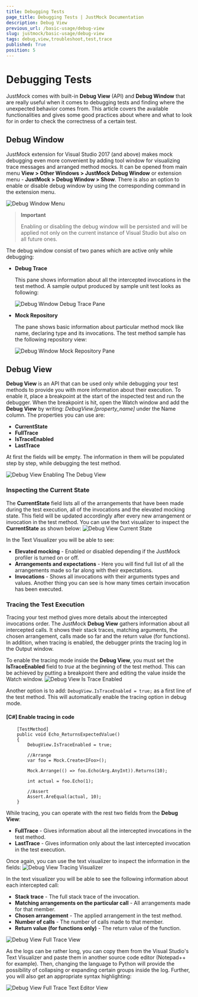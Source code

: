 ```yaml
---
title: Debugging Tests
page_title: Debugging Tests | JustMock Documentation
description: Debug View
previous_url: /basic-usage/debug-view
slug: justmock/basic-usage/debug-view
tags: debug,view,troubleshoot,test,trace
published: True
position: 5
---
```


# Debugging Tests

JustMock comes with built-in __Debug View__ (API) and __Debug Window__ that are really useful when it comes to debugging tests and finding where the unexpected behavior comes from. This article covers the available functionalities and gives some good practices about where and what to look for in order to check the correctness of a certain test.

## Debug Window

JustMock extension for Visual Studio 2017 (and above) makes mock debugging even more convenient by adding tool window for visualizing trace messages and arranged method mocks. It can be opened from main menu __View > Other Windows > JustMock Debug Window__ or extension menu - __JustMock > Debug Window > Show__. There is also an option to enable or disable debug window by using the corresponding command in the extension menu.

![Debug Window Menu](images/DebugWindow_Menu.png)

> **Important**
>
>Enabling or disabling the debug window will be persisted and will be applied not only on the current instance of Visual Studio but also on all future ones.

The debug window consist of two panes which are active only while debugging:

* __Debug Trace__

	This pane shows information about all the intercepted invocations in the test method. A sample output produced by sample unit test looks as following:

	![Debug Window Debug Trace Pane](images/DebugWindow_DebugTrace.png)

* __Mock Repository__

	The pane shows basic information about particular method mock like name, declaring type and its invocations. The test method sample has the following repository view:

	![Debug Window Mock Repository Pane](images/DebugWindow_MockRepository.png)


## Debug View

__Debug View__ is an API that can be used only while debugging your test methods to provide you with more information about their execution. To enable it, place a breakpoint at the start of the inspected test and run the debugger. When the breakpoint is hit, open the Watch window and add the __Debug View__ by writing: *DebugView.[property_name]* under the Name column. The properties you can use are:

* __CurrentState__
* __FullTrace__
* __IsTraceEnabled__
* __LastTrace__

At first the fields will be empty. The information in them will be populated step by step, while debugging the test method.

![Debug View Enabling The Debug View](images/DebugView_EnablingTheDebugView.png)


### Inspecting the Current State

The __CurrentState__ field lists all of the arrangements that have been made during the test execution, all of the invocations and the elevated mocking state. This field will be updated accordingly after every new arrangement or invocation in the test method. You can use the text visualizer to inspect the __CurrentState__ as shown below:
![Debug View Current State](images/DebugView_CurrentState.png)

In the Text Visualizer you will be able to see: 
* __Elevated mocking__ - Enabled or disabled depending if the JustMock profiler is turned on or off. 
* __Arrangements and expectations__ - Here you will find full list of all the arrangements made so far along with their expectations. 
* __Invocations__ - Shows all invocations with their arguments types and values. Another thing you can see is how many times certain invocation has been executed. 


### Tracing the Test Execution

Tracing your test method gives more details about the intercepted invocations order. The JustMock __Debug View__ gathers information about all intercepted calls. It shows their stack traces, matching arguments, the chosen arrangement, calls made so far and the return value (for functions). In addition, when tracing is enabled, the debugger prints the tracing log in the Output window.

To enable the tracing mode inside the __Debug View__, you must set the __IsTraceEnabled__ field to *true* at the beginning of the test method. This can be achieved by putting a breakpoint there and editing the value inside the Watch window.
![Debug View Is Trace Enabled](images/DebugView_IsTraceEnabled.png)

Another option is to add: `DebugView.IsTraceEnabled = true;` as a first line of the test method. This will automatically enable the tracing option in debug mode.

#### [C#] Enable tracing in code
````
	[TestMethod]
	public void Echo_ReturnsExpectedValue()
	{
		DebugView.IsTraceEnabled = true;

		//Arrange 
		var foo = Mock.Create<IFoo>();

		Mock.Arrange(() => foo.Echo(Arg.AnyInt)).Returns(10);

		int actual = foo.Echo(1);

		//Assert 
		Assert.AreEqual(actual, 10);
	}
````

While tracing, you can operate with the rest two fields from the __Debug View__: 

* __FullTrace__ - Gives information about all the intercepted invocations in the test method. 
* __LastTrace__ - Gives information only about the last intercepted invocation in the test execution. 

Once again, you can use the text visualizer to inspect the information in the fields:
![Debug View Tracing Visualizer](images/DebugView_TracingVisualizer.png)

In the text visualizer you will be able to see the following information about each intercepted call: 

* __Stack trace__ - The full stack trace of the invocation. 
* __Matching arrangements on the particular call__ - All arrangements made for that member. 
* __Chosen arrangement__ - The applied arrangement in the test method. 
* __Number of calls__ - The number of calls made to that member. 
* __Return value (for functions only)__ - The return value of the function. 

![Debug View Full Trace View](images/DebugView_FullTraceView.png)

As the logs can be rather long, you can copy them from the Visual Studio's Text Visualizer and paste them in another source code editor (Notepad++ for example). Then, changing the language to Python will provide the possibility of collapsing or expanding certain groups inside the log. Further, you will also get an appropriate syntax highlighting:

![Debug View Full Trace Text Editor View](images/DebugView_FullTraceTextEditorView.png)

